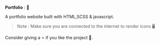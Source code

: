 **Portfolio** : :jack_o_lantern:

A portfolio website built with HTML,SCSS & javascript.

> Note : Make sure you are connected to the internet to render icons :desktop_computer:

Consider giving a :star: if you like the project :black_heart:. <br>
